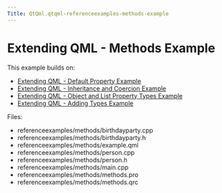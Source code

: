 ```yaml
---
Title: QtQml.qtqml-referenceexamples-methods-example
---
```

        
Extending QML - Methods Example
===============================

<span class="subtitle"></span>
<span id="details"></span>
This example builds on:

-   [Extending QML - Default Property Example](https://developer.ubuntu.comapps/qml/sdk-15.04.5/QtQml.referenceexamples-default/)
-   [Extending QML - Inheritance and Coercion Example](https://developer.ubuntu.comapps/qml/sdk-15.04.5/QtQml.referenceexamples-coercion/)
-   [Extending QML - Object and List Property Types Example](https://developer.ubuntu.comapps/qml/sdk-15.04.5/QtQml.referenceexamples-properties/)
-   [Extending QML - Adding Types Example](https://developer.ubuntu.comapps/qml/sdk-15.04.5/QtQml.referenceexamples-adding/)

Files:

-   referenceexamples/methods/birthdayparty.cpp
-   referenceexamples/methods/birthdayparty.h
-   referenceexamples/methods/example.qml
-   referenceexamples/methods/person.cpp
-   referenceexamples/methods/person.h
-   referenceexamples/methods/main.cpp
-   referenceexamples/methods/methods.pro
-   referenceexamples/methods/methods.qrc

